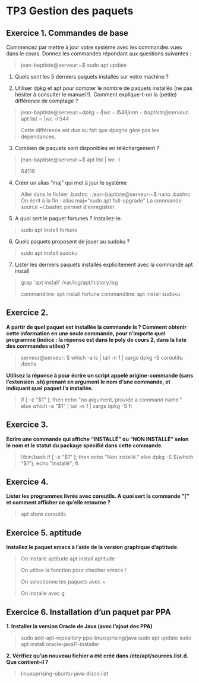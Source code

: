 # TP3 Gestion des paquets 

## Exercice 1. Commandes de base

Commencez par mettre à jour votre système avec les commandes vues dans le cours.
Donnez les commandes répondant aux questions suivantes :

>jean-baptiste@serveur:~$ sudo apt update



1. Quels sont les 5 derniers paquets installés sur votre machine ?



2. Utiliser dpkg et apt pour compter le nombre de paquets installés (ne pas hésiter à consulter le manuel !).
Comment explique-t-on la (petite) différence de comptage ?


>jean-baptiste@serveur:~$dpkg -l | wc -l
>548
>jean-baptiste@serveur:~$ apt list -i |wc -l
>544
>
>Cette différence est due au fait que dpkgne gère pas les dépendances.


3. Combien de paquets sont disponibles en téléchargement ?


>jean-baptiste@serveur:~$ apt list | wc -l
>
>64118


4. Créer un alias “maj” qui met à jour le système

>Aller dans le fichier .bashrc : jean-baptiste@serveur:~$ nano .bashrc
>On écrit à la fin : alias maj="sudo apt full-upgrade"
>La commande source ~/.bashrc permet d'enregistrer


5. A quoi sert le paquet fortunes ? Installez-le.

>sudo apt install fortune

6. Quels paquets proposent de jouer au sudoku ?

>sudo apt install sudoku

7. Lister les derniers paquets installés explicitement avec la commande apt install

>grap 'apt install' /var/log/apt/history.log
>
>commandline: apt install fortune
>commandline: apt install sudoku


## Exercice 2.

**A partir de quel paquet est installée la commande ls ? Comment obtenir cette information en une seule
commande, pour n’importe quel programme (indice : la réponse est dans le poly de cours 2, dans la liste des
commandes utiles) ?**

>serveur@serveur: $ which -a ls | tail -n 1 | xargs dpkg -S 
>coreutils: /bin/ls

**Utilisez la réponse à pour écrire un script appelé origine-commande (sans l’extension
.sh) prenant en argument le nom d’une commande, et indiquant quel paquet l’a installée.**

>if [ -z "$1" ]; then
>        echo "no argument, provide a command name."
>else
>        which -a "$1" | tail -n 1 | xargs dpkg -S
>fi

## Exercice 3.

**Ecrire une commande qui affiche “INSTALLÉ” ou “NON INSTALLÉ” selon le nom et le statut du package
spécifié dans cette commande.**

>!/bin/bash
>if [ -z "$1" ]; then
>        echo "Non installé."
>else
>        dpkg -S $(which "$1");
>        echo "Installé";
>fi


## Exercice 4.

**Lister les programmes livrés avec coreutils. A quoi sert la commande "[" et comment afficher ce qu’elle retourne ?**

>apt show coreutils


## Exercice 5. aptitude

**Installez le paquet emacs à l’aide de la version graphique d’aptitude.**

>On installe aptitude
>apt install aptitude
>
>On utilise la fonction pour checher emacs
> /
>
>On selectionne les paquets avec 
>+
>
>On installe avec 
>g


## Exercice 6. Installation d’un paquet par PPA

**1. Installer la version Oracle de Java (avec l’ajout des PPA)**

>sudo add-apt-repository ppa:linuxuprising/java
>sudo apt update
>sudo apt install oracle-java11-installer


**2. Vérifiez qu’un nouveau fichier a été créé dans /etc/apt/sources.list.d. Que contient-il ?**

>linuxuprising-ubuntu-java-disco.list


